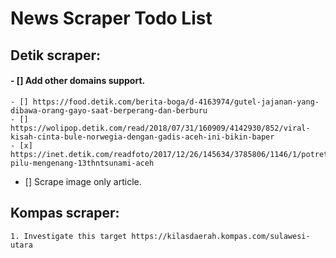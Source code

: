 
# News Scraper Todo List

## Detik scraper:
#### - [] Add other domains support.
	- [] https://food.detik.com/berita-boga/d-4163974/gutel-jajanan-yang-dibawa-orang-gayo-saat-berperang-dan-berburu
	- [] https://wolipop.detik.com/read/2018/07/31/160909/4142930/852/viral-kisah-cinta-bule-norwegia-dengan-gadis-aceh-ini-bikin-baper
	- [x] https://inet.detik.com/readfoto/2017/12/26/145634/3785806/1146/1/potret-pilu-mengenang-13thntsunami-aceh
- [] Scrape image only article.

## Kompas scraper:
	1. Investigate this target https://kilasdaerah.kompas.com/sulawesi-utara

